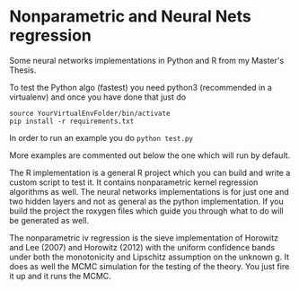 # Nonparametric and Neural Nets regression
Some neural networks implementations in Python and R from my Master's Thesis.

To test the Python algo (fastest) you need python3 (recommended in a virtualenv) and once you have done that just do
```
source YourVirtualEnvFolder/bin/activate
pip install -r requirements.txt
```

In order to run an example you do
```python test.py```

More examples are commented out below the one which will run by default.

The R implementation is a general R project which you can build and write a custom script to test it. It contains nonparametric kernel regression algorithms as well. The neural networks implementations is for just one and two hidden layers and not as general as the python implementation. If you build the project the roxygen files which guide you through what to do will be generated as well.

The nonparametric iv regression is the sieve implementation of Horowitz and Lee (2007) and Horowitz (2012) with the uniform confidence bands under both the monotonicity and Lipschitz assumption on the unknown g. It does as well the MCMC simulation for the testing of the theory. You just fire it up and it runs the MCMC.

